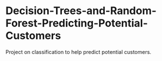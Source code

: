 # Decision-Trees-and-Random-Forest-Predicting-Potential-Customers
Project on classification to help predict potential customers. 
